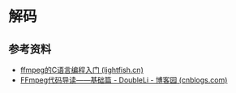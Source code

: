 # 解码



## 参考资料

* [ffmpeg的C语言编程入门 (lightfish.cn)](https://lightfish.cn/2018-12-20-ffmpeg-primer)
* [FFmpeg代码导读——基础篇 - DoubleLi - 博客园 (cnblogs.com)](https://www.cnblogs.com/lidabo/p/15752239.html)